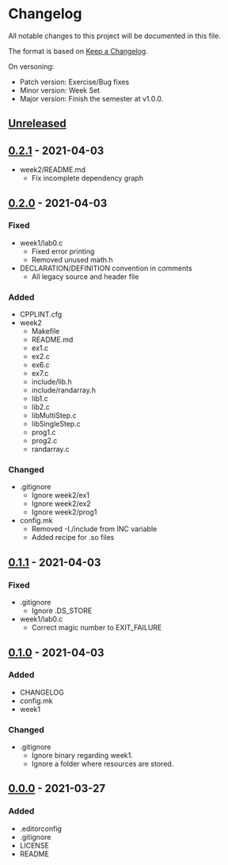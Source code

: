 # Changelog
All notable changes to this project will be documented in this file.

The format is based on [Keep a Changelog](https://keepachangelog.com/en/1.0.0/).

On versoning:

- Patch version: Exercise/Bug fixes
- Minor version: Week Set
- Major version: Finish the semester at v1.0.0.

## [Unreleased]
## [0.2.1] - 2021-04-03
- week2/README.md
  + Fix incomplete dependency graph

## [0.2.0] - 2021-04-03
### Fixed
- week1/lab0.c
  + Fixed error printing
  + Removed unused math.h
- DECLARATION/DEFINITION convention in comments
  + All legacy source and header file

### Added
- CPPLINT.cfg
- week2
  + Makefile
  + README.md
  + ex1.c
  + ex2.c
  + ex6.c
  + ex7.c
  + include/lib.h
  + include/randarray.h
  + lib1.c
  + lib2.c
  + libMultiStep.c
  + libSingleStep.c
  + prog1.c
  + prog2.c
  + randarray.c

### Changed
- .gitignore
  + Ignore week2/ex1
  + Ignore week2/ex2
  + Ignore week2/prog1
- config.mk
  + Removed -I./include from INC variable
  + Added recipe for .so files


## [0.1.1] - 2021-04-03
### Fixed
- .gitignore
  + Ignore .DS_STORE
- week1/lab0.c
  + Correct magic number to EXIT_FAILURE

## [0.1.0] - 2021-04-03
### Added
- CHANGELOG
- config.mk
- week1

### Changed
- .gitignore
  + Ignore binary regarding week1.
  + Ignore a folder where resources are stored.

## [0.0.0] - 2021-03-27
### Added
- .editorconfig
- .gitignore
- LICENSE
- README


[Unreleased]: https://github.com/cpmachado/psis/compare/v0.2.1...HEAD
[0.2.1]: https://github.com/cpmachado/psis/compare/v0.2.0...v0.2.1
[0.2.0]: https://github.com/cpmachado/psis/compare/v0.1.1...v0.2.0
[0.1.1]: https://github.com/cpmachado/psis/compare/v0.1.0...v0.1.1
[0.1.0]: https://github.com/cpmachado/psis/compare/v0.0.0...v0.1.0
[0.0.0]: https://github.com/cpmachado/psis/releases/tag/v0.0.0
